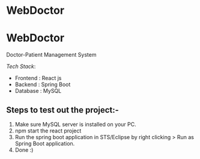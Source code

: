 # WebDoctor

# WebDoctor
Doctor-Patient Management System

*Tech Stack*: 
- Frontend : React js
- Backend  : Spring Boot
- Database : MySQL



## Steps to test out the project:-

1. Make sure MySQL server is installed on your PC.
2. npm start the react project
3. Run the spring boot application in STS/Eclipse by right clicking > Run as Spring Boot application.
4. Done :)
